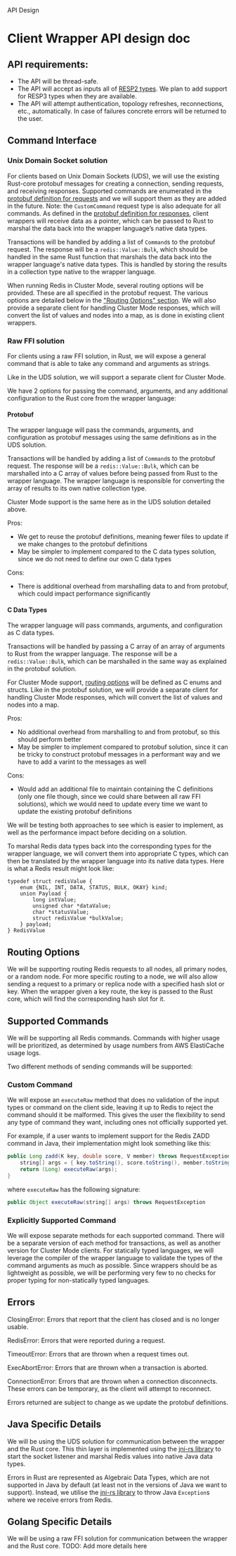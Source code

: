API Design

# Client Wrapper API design doc

## API requirements:
- The API will be thread-safe.
- The API will accept as inputs all of [RESP2 types](https://github.com/redis/redis-specifications/blob/master/protocol/RESP2.md). We plan to add support for RESP3 types when they are available.
- The API will attempt authentication, topology refreshes, reconnections, etc., automatically. In case of failures concrete errors will be returned to the user.

## Command Interface

### Unix Domain Socket solution
For clients based on Unix Domain Sockets (UDS), we will use the existing Rust-core protobuf messages for creating a connection, sending requests, and receiving responses. Supported commands are enumerated in the [protobuf definition for requests](../babushka-core/src/protobuf/redis_request.proto) and we will support them as they are added in the future. Note: the `CustomCommand` request type is also adequate for all commands. As defined in the [protobuf definition for responses](../babushka-core/src/protobuf/response.proto), client wrappers will receive data as a pointer, which can be passed to Rust to marshal the data back into the wrapper language’s native data types.

Transactions will be handled by adding a list of `Command`s to the protobuf request. The response will be a `redis::Value::Bulk`, which should be handled in the same Rust function that marshals the data back into the wrapper language's native data types. This is handled by storing the results in a collection type native to the wrapper language.

When running Redis in Cluster Mode, several routing options will be provided. These are all specified in the protobuf request. The various options are detailed below in the ["Routing Options" section](#routing-options). We will also provide a separate client for handling Cluster Mode responses, which will convert the list of values and nodes into a map, as is done in existing client wrappers.

### Raw FFI solution
For clients using a raw FFI solution, in Rust, we will expose a general command that is able to take any command and arguments as strings.

Like in the UDS solution, we will support a separate client for Cluster Mode.

We have 2 options for passing the command, arguments, and any additional configuration to the Rust core from the wrapper language:

#### Protobuf
The wrapper language will pass the commands, arguments, and configuration as protobuf messages using the same definitions as in the UDS solution.

Transactions will be handled by adding a list of `Command`s to the protobuf request. The response will be a `redis::Value::Bulk`, which can be marshalled into a C array of values before being passed from Rust to the wrapper language. The wrapper language is responsible for converting the array of results to its own native collection type.

Cluster Mode support is the same here as in the UDS solution detailed above.

Pros:
- We get to reuse the protobuf definitions, meaning fewer files to update if we make changes to the protobuf definitions
- May be simpler to implement compared to the C data types solution, since we do not need to define our own C data types

Cons:
- There is additional overhead from marshalling data to and from protobuf, which could impact performance significantly

#### C Data Types
The wrapper language will pass commands, arguments, and configuration as C data types. 

Transactions will be handled by passing a C array of an array of arguments to Rust from the wrapper language. The response will be a `redis::Value::Bulk`, which can be marshalled in the same way as explained in the protobuf solution.

For Cluster Mode support, [routing options](#routing-options) will be defined as C enums and structs. Like in the protobuf solution, we will provide a separate client for handling Cluster Mode responses, which will convert the list of values and nodes into a map.

Pros:
- No additional overhead from marshalling to and from protobuf, so this should perform better
- May be simpler to implement compared to protobuf solution, since it can be tricky to construct protobuf messages in a performant way and we have to add a varint to the messages as well 

Cons:
- Would add an additional file to maintain containing the C definitions (only one file though, since we could share between all raw FFI solutions), which we would need to update every time we want to update the existing protobuf definitions

We will be testing both approaches to see which is easier to implement, as well as the performance impact before deciding on a solution.

To marshal Redis data types back into the corresponding types for the wrapper language, we will convert them into appropriate C types, which can then be translated by the wrapper language into its native data types. Here is what a Redis result might look like:
```
typedef struct redisValue {
    enum {NIL, INT, DATA, STATUS, BULK, OKAY} kind;
    union Payload {
        long intValue;
        unsigned char *dataValue;
        char *statusValue;
        struct redisValue *bulkValue;
    } payload;
} RedisValue
```

## Routing Options
We will be supporting routing Redis requests to all nodes, all primary nodes, or a random node. For more specific routing to a node, we will also allow sending a request to a primary or replica node with a specified hash slot or key. When the wrapper given a key route, the key is passed to the Rust core, which will find the corresponding hash slot for it.

## Supported Commands
We will be supporting all Redis commands. Commands with higher usage will be prioritized, as determined by usage numbers from AWS ElastiCache usage logs.

Two different methods of sending commands will be supported:

### Custom Command
We will expose an `executeRaw` method that does no validation of the input types or command on the client side, leaving it up to Redis to reject the command should it be malformed. This gives the user the flexibility to send any type of command they want, including ones not officially supported yet.

For example, if a user wants to implement support for the Redis ZADD command in Java, their implementation might look something like this:
```java
public Long zadd(K key, double score, V member) throws RequestException {
    string[] args = { key.toString(), score.toString(), member.toString() };
    return (Long) executeRaw(args);
}
```

where `executeRaw` has the following signature:
```java
public Object executeRaw(string[] args) throws RequestException
```

### Explicitly Supported Command
We will expose separate methods for each supported command. There will be a separate version of each method for transactions, as well as another version for Cluster Mode clients. For statically typed languages, we will leverage the compiler of the wrapper language to validate the types of the command arguments as much as possible. Since wrappers should be as lightweight as possible, we will be performing very few to no checks for proper typing for non-statically typed languages.

## Errors
ClosingError: Errors that report that the client has closed and is no longer usable.

RedisError: Errors that were reported during a request.

TimeoutError: Errors that are thrown when a request times out.

ExecAbortError: Errors that are thrown when a transaction is aborted.

ConnectionError: Errors that are thrown when a connection disconnects. These errors can be temporary, as the client will attempt to reconnect.

Errors returned are subject to change as we update the protobuf definitions.

## Java Specific Details
We will be using the UDS solution for communication between the wrapper and the Rust core. This thin layer is implemented using the [jni-rs library](https://github.com/jni-rs/jni-rs) to start the socket listener and marshal Redis values into native Java data types.

Errors in Rust are represented as Algebraic Data Types, which are not supported in Java by default (at least not in the versions of Java we want to support). Instead, we utilise the [jni-rs library](https://github.com/jni-rs/jni-rs) to throw Java `Exception`s where we receive errors from Redis.

## Golang Specific Details
We will be using a raw FFI solution for communication between the wrapper and the Rust core. TODO: Add more details here
